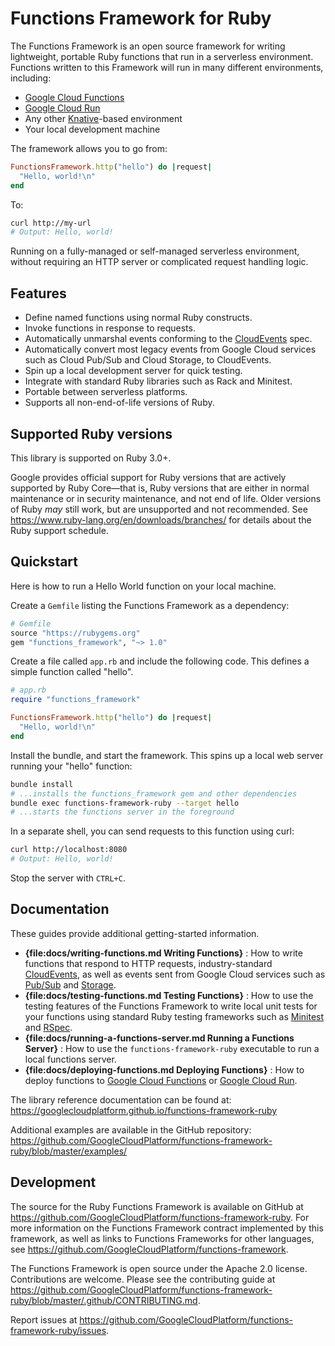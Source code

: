 <!--
# @title Functions Framework Overview
-->

# Functions Framework for Ruby

The Functions Framework is an open source framework for writing lightweight,
portable Ruby functions that run in a serverless environment. Functions written
to this Framework will run in many different environments, including:

 *  [Google Cloud Functions](https://cloud.google.com/functions)
 *  [Google Cloud Run](https://cloud.google.com/run)
 *  Any other [Knative](https://github.com/knative)-based environment
 *  Your local development machine

The framework allows you to go from:

```ruby
FunctionsFramework.http("hello") do |request|
  "Hello, world!\n"
end
```

To:

```sh
curl http://my-url
# Output: Hello, world!
```

Running on a fully-managed or self-managed serverless environment, without
requiring an HTTP server or complicated request handling logic.

## Features

 *  Define named functions using normal Ruby constructs.
 *  Invoke functions in response to requests.
 *  Automatically unmarshal events conforming to the
    [CloudEvents](https://cloudevents.io) spec.
 *  Automatically convert most legacy events from Google Cloud services such
    as Cloud Pub/Sub and Cloud Storage, to CloudEvents.
 *  Spin up a local development server for quick testing.
 *  Integrate with standard Ruby libraries such as Rack and Minitest.
 *  Portable between serverless platforms.
 *  Supports all non-end-of-life versions of Ruby.

## Supported Ruby versions

This library is supported on Ruby 3.0+.

Google provides official support for Ruby versions that are actively supported
by Ruby Core—that is, Ruby versions that are either in normal maintenance or
in security maintenance, and not end of life. Older versions of Ruby _may_
still work, but are unsupported and not recommended. See
https://www.ruby-lang.org/en/downloads/branches/ for details about the Ruby
support schedule.

## Quickstart

Here is how to run a Hello World function on your local machine.

Create a `Gemfile` listing the Functions Framework as a dependency:

```ruby
# Gemfile
source "https://rubygems.org"
gem "functions_framework", "~> 1.0"
```

Create a file called `app.rb` and include the following code. This defines a
simple function called "hello".

```ruby
# app.rb
require "functions_framework"

FunctionsFramework.http("hello") do |request|
  "Hello, world!\n"
end
```

Install the bundle, and start the framework. This spins up a local web server
running your "hello" function:

```sh
bundle install
# ...installs the functions_framework gem and other dependencies
bundle exec functions-framework-ruby --target hello
# ...starts the functions server in the foreground
```

In a separate shell, you can send requests to this function using curl:

```sh
curl http://localhost:8080
# Output: Hello, world!
```

Stop the server with `CTRL+C`.

## Documentation

These guides provide additional getting-started information.

 *  **{file:docs/writing-functions.md Writing Functions}** :
    How to write functions that respond to HTTP requests, industry-standard
    [CloudEvents](https://cloudevents.io), as well as events sent from Google
    Cloud services such as [Pub/Sub](https://cloud.google.com/pubsub) and
    [Storage](https://cloud.google.com/storage).
 *  **{file:docs/testing-functions.md Testing Functions}** :
    How to use the testing features of the Functions Framework to write local
    unit tests for your functions using standard Ruby testing frameworks such
    as [Minitest](https://github.com/seattlerb/minitest) and
    [RSpec](https://rspec.info/).
 *  **{file:docs/running-a-functions-server.md Running a Functions Server}** :
    How to use the `functions-framework-ruby` executable to run a local
    functions server.
 *  **{file:docs/deploying-functions.md Deploying Functions}** :
    How to deploy functions to
    [Google Cloud Functions](https://cloud.google.com/functions) or
    [Google Cloud Run](https://cloud.google.com/run).

The library reference documentation can be found at:
https://googlecloudplatform.github.io/functions-framework-ruby

Additional examples are available in the GitHub repository:
https://github.com/GoogleCloudPlatform/functions-framework-ruby/blob/master/examples/

## Development

The source for the Ruby Functions Framework is available on GitHub at
https://github.com/GoogleCloudPlatform/functions-framework-ruby. For more
information on the Functions Framework contract implemented by this framework,
as well as links to Functions Frameworks for other languages, see
https://github.com/GoogleCloudPlatform/functions-framework.

The Functions Framework is open source under the Apache 2.0 license.
Contributions are welcome. Please see the contributing guide at
https://github.com/GoogleCloudPlatform/functions-framework-ruby/blob/master/.github/CONTRIBUTING.md.

Report issues at
https://github.com/GoogleCloudPlatform/functions-framework-ruby/issues.
